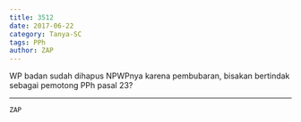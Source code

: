 ```yaml
---
title: 3512
date: 2017-06-22
category: Tanya-SC
tags: PPh
author: ZAP
---
```


WP badan sudah dihapus NPWPnya karena pembubaran, bisakan bertindak sebagai pemotong PPh pasal 23?

---



`ZAP`

